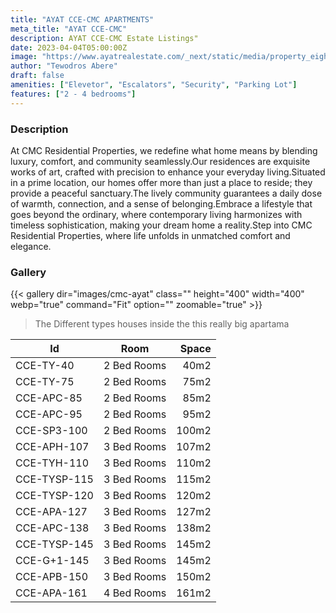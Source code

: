 ```yaml
---
title: "AYAT CCE-CMC APARTMENTS"
meta_title: "AYAT CCE-CMC"
description: AYAT CCE-CMC Estate Listings"
date: 2023-04-04T05:00:00Z
image: "https://www.ayatrealestate.com/_next/static/media/property_eighteen.f406e733.webp"
author: "Tewodros Abere"
draft: false
amenities: ["Elevetor", "Escalators", "Security", "Parking Lot"]
features: ["2 - 4 bedrooms"]
---
```


### Description

At CMC Residential Properties, we redefine what home means by blending luxury, comfort, and community seamlessly.Our residences are exquisite works of art, crafted with precision to enhance your everyday living.Situated in a prime location, our homes offer more than just a place to reside; they provide a peaceful sanctuary.The lively community guarantees a daily dose of warmth, connection, and a sense of belonging.Embrace a lifestyle that goes beyond the ordinary, where contemporary living harmonizes with timeless sophistication, making your dream home a reality.Step into CMC Residential Properties, where life unfolds in unmatched comfort and elegance.

### Gallery

{{< gallery dir="images/cmc-ayat" class="" height="400" width="400" webp="true" command="Fit" option="" zoomable="true" >}}

> The Different types houses inside the this really big apartama

| Id           |    Room     | Space |
| ------------ | :---------: | ----: |
| CCE-TY-40    | 2 Bed Rooms |  40m2 |
| CCE-TY-75    | 2 Bed Rooms |  75m2 |
| CCE-APC-85   | 2 Bed Rooms |  85m2 |
| CCE-APC-95   | 2 Bed Rooms |  95m2 |
| CCE-SP3-100  | 2 Bed Rooms | 100m2 |
| CCE-APH-107  | 3 Bed Rooms | 107m2 |
| CCE-TYH-110  | 3 Bed Rooms | 110m2 |
| CCE-TYSP-115 | 3 Bed Rooms | 115m2 |
| CCE-TYSP-120 | 3 Bed Rooms | 120m2 |
| CCE-APA-127  | 3 Bed Rooms | 127m2 |
| CCE-APC-138  | 3 Bed Rooms | 138m2 |
| CCE-TYSP-145 | 3 Bed Rooms | 145m2 |
| CCE-G+1-145  | 3 Bed Rooms | 145m2 |
| CCE-APB-150  | 3 Bed Rooms | 150m2 |
| CCE-APA-161  | 4 Bed Rooms | 161m2 |
